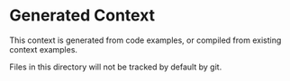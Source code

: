 # Generated Context

This context is generated from code examples, or compiled from existing context examples.

Files in this directory will not be tracked by default by git.
